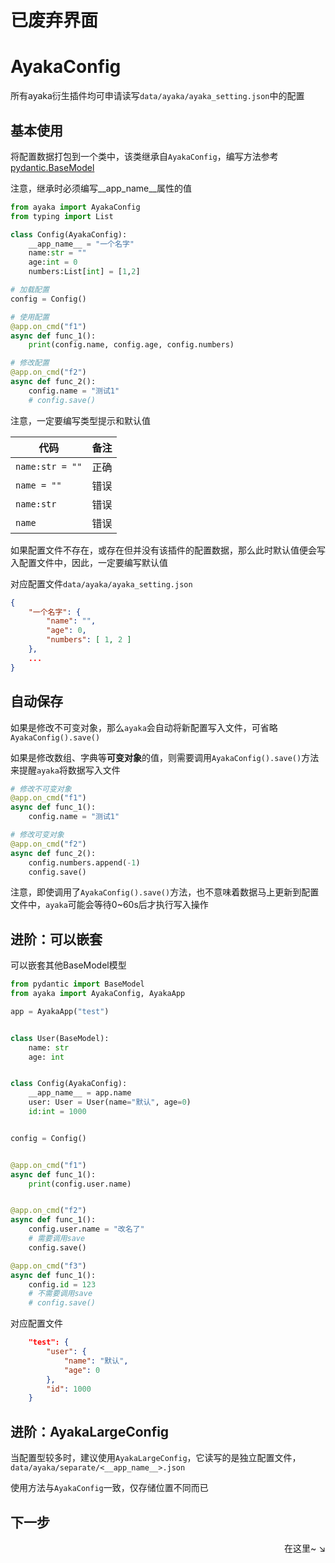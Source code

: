 # 已废弃界面

# AyakaConfig

所有ayaka衍生插件均可申请读写`data/ayaka/ayaka_setting.json`中的配置

## 基本使用

将配置数据打包到一个类中，该类继承自`AyakaConfig`，编写方法参考[pydantic.BaseModel](https://docs.pydantic.dev/usage/models/)

注意，继承时必须编写__app_name__属性的值

```py
from ayaka import AyakaConfig
from typing import List

class Config(AyakaConfig):
    __app_name__ = "一个名字"
    name:str = ""
    age:int = 0
    numbers:List[int] = [1,2]

# 加载配置
config = Config()

# 使用配置
@app.on_cmd("f1")
async def func_1():
    print(config.name, config.age, config.numbers)

# 修改配置
@app.on_cmd("f2")
async def func_2():
    config.name = "测试1"
    # config.save()
```

注意，一定要编写类型提示和默认值

| 代码            | 备注 |
| --------------- | ---- |
| `name:str = ""` | 正确 |
| `name = ""`     | 错误 |
| `name:str`      | 错误 |
| `name`          | 错误 |

如果配置文件不存在，或存在但并没有该插件的配置数据，那么此时默认值便会写入配置文件中，因此，一定要编写默认值

对应配置文件`data/ayaka/ayaka_setting.json`

```json
{
    "一个名字": {
        "name": "",
        "age": 0,
        "numbers": [ 1, 2 ]
    },
    ...
}
```

## 自动保存

如果是修改不可变对象，那么`ayaka`会自动将新配置写入文件，可省略`AyakaConfig().save()`

如果是修改数组、字典等**可变对象**的值，则需要调用`AyakaConfig().save()`方法来提醒`ayaka`将数据写入文件

```py
# 修改不可变对象
@app.on_cmd("f1")
async def func_1():
    config.name = "测试1"

# 修改可变对象
@app.on_cmd("f2")
async def func_2():
    config.numbers.append(-1)
    config.save()
```

注意，即使调用了`AyakaConfig().save()`方法，也不意味着数据马上更新到配置文件中，`ayaka`可能会等待0~60s后才执行写入操作

## 进阶：可以嵌套

可以嵌套其他BaseModel模型

```py hl_lines="14"
from pydantic import BaseModel
from ayaka import AyakaConfig, AyakaApp

app = AyakaApp("test")


class User(BaseModel):
    name: str
    age: int


class Config(AyakaConfig):
    __app_name__ = app.name
    user: User = User(name="默认", age=0)
    id:int = 1000


config = Config()


@app.on_cmd("f1")
async def func_1():
    print(config.user.name)


@app.on_cmd("f2")
async def func_1():
    config.user.name = "改名了"
    # 需要调用save
    config.save()

@app.on_cmd("f3")
async def func_1():
    config.id = 123
    # 不需要调用save
    # config.save()
```

对应配置文件

```json
    "test": {
        "user": {
            "name": "默认",
            "age": 0
        },
        "id": 1000
    }
```

## 进阶：AyakaLargeConfig

当配置型较多时，建议使用`AyakaLargeConfig`，它读写的是独立配置文件，`data/ayaka/separate/<__app_name__>.json`

使用方法与`AyakaConfig`一致，仅存储位置不同而已

## 下一步

<div align="right">
    在这里~ ↘
</div>
